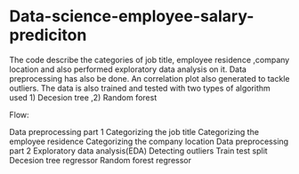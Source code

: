 # Data-science-employee-salary-prediciton
 The code describe the categories of job title, employee residence ,company location and also performed exploratory data analysis on it. Data preprocessing has also be done. An correlation plot also generated to tackle outliers. The data is also trained and tested with two types of algorithm used  1) Decesion tree  ,2) Random forest 

Flow:

Data preprocessing part 1
Categorizing the job title
Categorizing the employee residence
Categorizing the company location
Data preprocessing part 2
Exploratory data analysis(EDA)
Detecting outliers
Train test split
Decesion tree regressor 
Random forest regressor
